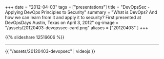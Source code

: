 +++
date = "2012-04-03"
tags = ["presentations"]
title = "DevOpsSec - Applying DevOps Principles to Security"
summary = "What is DevOps? And how we can learn from it and apply it to security? First presented at DevOpsDays Austin, Texas on April 3, 2012"
og-image = "/assets/20120403-devopssec-card.png"
aliases = ["20120403" ]
+++

{{% slideshare 12516606 %}}

---

{{ "/assets/20120403-devopsec" | videojs }}


